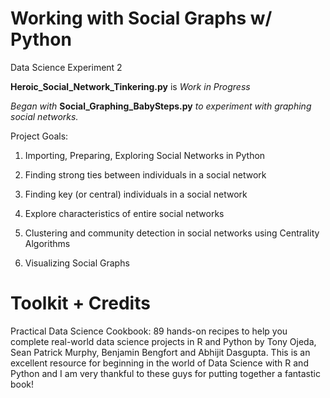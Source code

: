 # Working with Social Graphs w/ Python 

Data Science Experiment 2 

**Heroic_Social_Network_Tinkering.py** is *Work in Progress*

*Began with* **Social_Graphing_BabySteps.py** *to experiment with graphing social networks.*

Project Goals: 

1) Importing, Preparing, Exploring Social Networks in Python

2) Finding strong ties between individuals in a social network 

3) Finding key (or central) individuals in a social network 

4) Explore characteristics of entire social networks 

5) Clustering and community detection in social networks using Centrality Algorithms 

6) Visualizing Social Graphs 

# Toolkit + Credits 

Practical Data Science Cookbook: 89 hands-on recipes to help you complete real-world data science projects in R and Python by Tony Ojeda, Sean Patrick Murphy, Benjamin Bengfort and Abhijit Dasgupta. This is an excellent resource for beginning in the world of Data Science with R and Python and I am very thankful to these guys for putting together a fantastic book!
